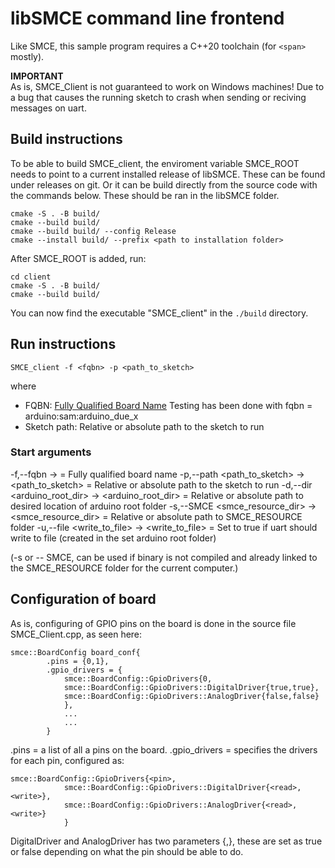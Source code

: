 # libSMCE command line frontend

Like SMCE, this sample program requires a C++20 toolchain (for `<span>` mostly).

**IMPORTANT**  
As is, SMCE_Client is not guaranteed to work on Windows machines!
Due to a bug that causes the running sketch to crash when sending or reciving messages on uart.


## Build instructions
To be able to build SMCE_client, the enviroment variable SMCE_ROOT needs to point to a current installed release of libSMCE.
These can be found under releases on git. Or it can be build directly from the source code with the commands below.
These should be ran in the libSMCE folder. 
```shell
cmake -S . -B build/
cmake --build build/
cmake --build build/ --config Release
cmake --install build/ --prefix <path to installation folder>
```

After SMCE_ROOT is added, run:

```shell
cd client
cmake -S . -B build/
cmake --build build/
```

You can now find the executable "SMCE_client" in the `./build` directory.

## Run instructions
```
SMCE_client -f <fqbn> -p <path_to_sketch>
```
where
- FQBN: [Fully Qualified Board Name](https://arduino.github.io/arduino-cli/latest/FAQ/#whats-the-fqbn-string)
    Testing has been done with fqbn = arduino:sam:arduino_due_x
- Sketch path: Relative or absolute path to the sketch to run

### Start arguments
-f,--fqbn <fqbn>                    -> <fqbn> = Fully qualified board name 
-p,--path <path_to_sketch>          -> <path_to_sketch> = Relative or absolute path to the sketch to run
-d,--dir <arduino_root_dir>         -> <arduino_root_dir> = Relative or absolute path to desired location of arduino root folder
-s,--SMCE <smce_resource_dir>       -> <smce_resource_dir> = Relative or absolute path to SMCE\_RESOURCE folder
-u,--file <write_to_file>           -> <write_to_file> = Set to true if uart should write to file (created in the set arduino root folder)

(-s or -- SMCE, can be used if binary is not compiled and already linked to the SMCE_RESOURCE folder for the current computer.) 

## Configuration of board

As is, configuring of GPIO pins on the board is done in the source file SMCE_Client.cpp, as seen here:

```
smce::BoardConfig board_conf{                                                                                                
        .pins = {0,1},                                                                          
        .gpio_drivers = {                                                                                                        
            smce::BoardConfig::GpioDrivers{0,                                                                                    
            smce::BoardConfig::GpioDrivers::DigitalDriver{true,true},                                                           
            smce::BoardConfig::GpioDrivers::AnalogDriver{false,false}                                                             
            },                                                                                                                   
            ...
            ...                                                                                                             
        }
```
.pins = a list of all a pins on the board. 
.gpio_drivers = specifies the drivers for each pin, configured as: 
``` 
smce::BoardConfig::GpioDrivers{<pin>,                                                                                    
            smce::BoardConfig::GpioDrivers::DigitalDriver{<read>,<write>},                                                     
            smce::BoardConfig::GpioDrivers::AnalogDriver{<read>,<write>}                                                             
            }
```
DigitalDriver and AnalogDriver has two parameters {<read>,<write>}, these are set as true or false depending on what the pin should be able to do.